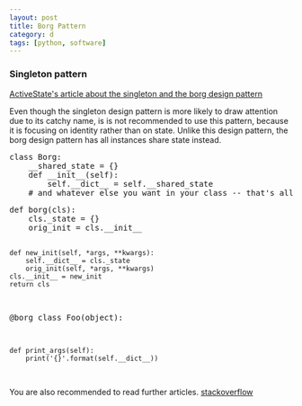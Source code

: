 ```yaml
---
layout: post
title: Borg Pattern
category: d
tags: [python, software]
---
```


### Singleton pattern

[ActiveState's article about the singleton and the borg design pattern](http://code.activestate.com/recipes/66531-singleton-we-dont-need-no-stinkin-singleton-the-bo/)


Even though the singleton design pattern is more likely to draw attention due to its catchy name, is is not recommended to use this pattern, because it is focusing on identity rather than on state. Unlike this design pattern, the borg design pattern has all instances share state instead.

<div class="python_code">
<pre>
class Borg:
    __shared_state = {}
    def __init__(self):
        self.__dict__ = self.__shared_state
    # and whatever else you want in your class -- that's all!
</pre>
</div>

<div class="python_code">
<pre>
def borg(cls):
    cls._state = {}
    orig_init = cls.__init__

    def new_init(self, *args, **kwargs):
        self.__dict__ = cls._state
        orig_init(self, *args, **kwargs)
    cls.__init__ = new_init
    return cls


@borg
class Foo(object):

    def print_args(self):
        print('{}'.format(self.__dict__))
</pre>
</div>

You are also recommended to read further articles.
[stackoverflow](http://stackoverflow.com/questions/1318406/why-is-the-borg-pattern-better-than-the-singleton-pattern-in-python)
